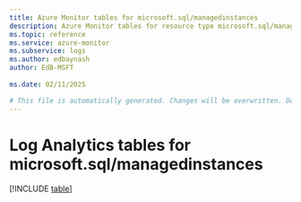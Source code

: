 ```yaml
---
title: Azure Monitor tables for microsoft.sql/managedinstances
description: Azure Monitor tables for resource type microsoft.sql/managedinstances
ms.topic: reference
ms.service: azure-monitor
ms.subservice: logs
ms.author: edbaynash
author: EdB-MSFT
   
ms.date: 02/11/2025

# This file is automatically generated. Changes will be overwritten. Do not change this file directly.
---
```


# Log Analytics tables for microsoft.sql/managedinstances  

[!INCLUDE [table](~/reusable-content/ce-skilling/azure/includes/azure-monitor/reference/tables/microsoft-sql_managedinstances-include.md)]

